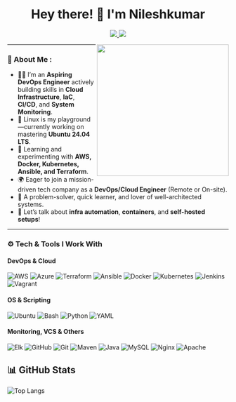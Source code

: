 <h1 align="center">Hey there! 👋 I'm Nileshkumar</h1>
<p align="center">
<a href="https://www.linkedin.com/in/contact-nilesh-jaiswar/" target="_blank">
  <img src="https://img.shields.io/badge/-Let's Connect on LinkedIn-blue?style=for-the-badge&logo=Linkedin&logoColor=white" />
</a>
<a href="mailto:nieljaiswar0@gmail.com" target="_blank">
  <img src="https://img.shields.io/badge/-Email Me-D14836?style=for-the-badge&logo=gmail&logoColor=white" />
</a>
</p>


<img align="right" height="300" src="https://raw.githubusercontent.com/iampavangandhi/iampavangandhi/master/gifs/coder.gif" />

---

### 🧠 About Me :



- 🧑‍💻 I’m an **Aspiring DevOps Engineer** actively building skills in **Cloud Infrastructure**, **IaC**, **CI/CD**, and **System Monitoring**.  
- 🐧 Linux is my playground—currently working on mastering **Ubuntu 24.04 LTS**.
- 🌱 Learning and experimenting with **AWS, Docker, Kubernetes, Ansible, and Terraform**.
- 🌍 Eager to join a mission-driven tech company as a **DevOps/Cloud Engineer** (Remote or On-site).
- 🧩 A problem-solver, quick learner, and lover of well-architected systems.
- 💬 Let’s talk about **infra automation**, **containers**, and **self-hosted setups**!

---


### ⚙️ Tech & Tools I Work With

#### DevOps & Cloud
![AWS](https://img.shields.io/badge/AWS-%23FF9900.svg?style=for-the-badge&logo=amazonaws&logoColor=white)
![Azure](https://img.shields.io/badge/Azure-%230072C6.svg?style=for-the-badge&logo=azuredevops&logoColor=white)
![Terraform](https://img.shields.io/badge/Terraform-%235835CC.svg?style=for-the-badge&logo=terraform&logoColor=white)
![Ansible](https://img.shields.io/badge/Ansible-%231A1918.svg?style=for-the-badge&logo=ansible&logoColor=white)
![Docker](https://img.shields.io/badge/Docker-%230db7ed.svg?style=for-the-badge&logo=docker&logoColor=white)
![Kubernetes](https://img.shields.io/badge/K8s-%23326CE5.svg?style=for-the-badge&logo=kubernetes&logoColor=white)
![Jenkins](https://img.shields.io/badge/Jenkins-%232C5263.svg?style=for-the-badge&logo=jenkins&logoColor=white)
![Vagrant](https://img.shields.io/badge/vagrant-%231563FF.svg?style=for-the-badge&logo=vagrant&logoColor=white)

#### OS & Scripting
![Ubuntu](https://img.shields.io/badge/Ubuntu-24.04%20LTS-%23E95420?style=for-the-badge&logo=ubuntu&logoColor=white)
![Bash](https://img.shields.io/badge/Bash-%23121011.svg?style=for-the-badge&logo=gnu-bash&logoColor=white)
![Python](https://img.shields.io/badge/Python-Basics-%233776AB.svg?style=for-the-badge&logo=python&logoColor=white)
![YAML](https://img.shields.io/badge/YAML-%23CB171E.svg?style=for-the-badge&logo=yaml&logoColor=white)

#### Monitoring, VCS & Others

![Elk](https://img.shields.io/badge/-ElasticSearch-005571?style=for-the-badge&logo=elasticsearch) 
![GitHub](https://img.shields.io/badge/github-%23121011.svg?style=for-the-badge&logo=github&logoColor=white) 
![Git](https://img.shields.io/badge/git-%23F05033.svg?style=for-the-badge&logo=git&logoColor=white) ![Maven](https://img.shields.io/badge/Apache%20Maven-C71A36?style=for-the-badge&logo=Apache%20Maven&logoColor=white) 
![Java](https://img.shields.io/badge/java-%23ED8B00.svg?style=for-the-badge&logo=openjdk&logoColor=white) 
![MySQL](https://img.shields.io/badge/mysql-4479A1.svg?style=for-the-badge&logo=mysql&logoColor=white) 
![Nginx](https://img.shields.io/badge/nginx-%23009639.svg?style=for-the-badge&logo=nginx&logoColor=white) 
![Apache](https://img.shields.io/badge/apache-%23D42029.svg?style=for-the-badge&logo=apache&logoColor=white) 

## 📊 GitHub Stats

![Top Langs](https://github-readme-stats.vercel.app/api/top-langs/?username=gitnilesh99&theme=default_repocard&hide_border=false&include_all_commits=true&count_private=true&layout=compact)
